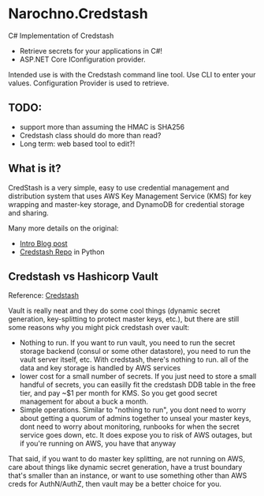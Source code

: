 # Narochno.Credstash

C# Implementation of Credstash

* Retrieve secrets for your applications in C#!
* ASP.NET Core IConfiguration provider.

Intended use is with the Credstash command line tool.  Use CLI to enter your values.  Configuration Provider is used to retrieve.

## TODO:

* support more than assuming the HMAC is SHA256
* Credstash class should do more than read?
* Long term: web based tool to edit?!

## What is it?

CredStash is a very simple, easy to use credential management and distribution system that uses AWS Key Management Service (KMS) for key wrapping and master-key storage, and DynamoDB for credential storage and sharing.

Many more details on the original:

* [Intro Blog post](https://blog.fugue.co/2015-04-21-aws-kms-secrets.html)
* [Credstash Repo](https://github.com/fugue/credstash) in Python

## Credstash vs Hashicorp Vault

Reference: [Credstash](https://github.com/fugue/credstash/issues/60)

Vault is really neat and they do some cool things (dynamic secret generation, key-splitting to protect master keys, etc.), but there are still some reasons why you might pick credstash over vault:

* Nothing to run. If you want to run vault, you need to run the secret storage backend (consul or some other datastore), you need to run the vault server itself, etc. With credstash, there's nothing to run. all of the data and key storage is handled by AWS services
* lower cost for a small number of secrets. If you just need to store a small handful of secrets, you can easilly fit the credstash DDB table in the free tier, and pay ~$1 per month for KMS. So you get good secret management for about a buck a month.
* Simple operations. Similar to "nothing to run", you dont need to worry about getting a quorum of admins together to unseal your master keys, dont need to worry about monitoring, runbooks for when the secret service goes down, etc. It does expose you to risk of AWS outages, but if you're running on AWS, you have that anyway

That said, if you want to do master key splitting, are not running on AWS, care about things like dynamic secret generation, have a trust boundary that's smaller than an instance, or want to use something other than AWS creds for AuthN/AuthZ, then vault may be a better choice for you.
